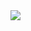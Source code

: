 <img align="center" src="https://github-readme-stats.vercel.app/api?username=h0wardch3ng&include_all_commits=true&show_icons=true&hide_title=tru&hide_border=true" />
